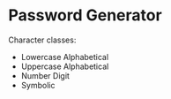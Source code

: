 # Password Generator

Character classes:

- Lowercase Alphabetical
- Uppercase Alphabetical
- Number Digit
- Symbolic

